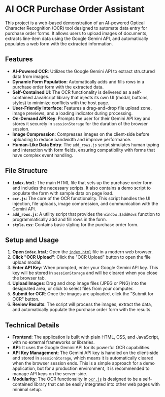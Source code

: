 # AI OCR Purchase Order Assistant

This project is a web-based demonstration of an AI-powered Optical Character Recognition (OCR) tool designed to automate data entry for purchase order forms. It allows users to upload images of documents, extracts line-item data using the Google Gemini API, and automatically populates a web form with the extracted information.

## Features

- **AI-Powered OCR**: Utilizes the Google Gemini API to extract structured data from images.
- **Dynamic Form Population**: Automatically adds and fills rows in a purchase order form with the extracted data.
- **Self-Contained UI**: The OCR functionality is delivered as a self-contained JavaScript library that injects its own UI (modal, buttons, styles) to minimize conflicts with the host page.
- **User-Friendly Interface**: Features a drag-and-drop file upload zone, image previews, and a loading indicator during processing.
- **On-Demand API Key**: Prompts the user for their Gemini API key and stores it securely in `sessionStorage` for the duration of the browser session.
- **Image Compression**: Compresses images on the client-side before uploading to reduce bandwidth and improve performance.
- **Human-Like Data Entry**: The `add_rows.js` script simulates human typing and interaction with form fields, ensuring compatibility with forms that have complex event handling.

## File Structure

- **`index.html`**: The main HTML file that sets up the purchase order form and includes the necessary scripts. It also contains a demo script to populate the form with sample data on page load.
- **`ocr.js`**: The core of the OCR functionality. This script handles the UI injection, file uploads, image compression, and communication with the Gemini API.
- **`add_rows.js`**: A utility script that provides the `window.$addRows` function to programmatically add and fill rows in the form.
- **`style.css`**: Contains basic styling for the purchase order form.

## Setup and Usage

1.  **Open `index.html`**: Open the [`index.html`](index.html) file in a modern web browser.
2.  **Click "OCR Upload"**: Click the "OCR Upload" button to open the file upload modal.
3.  **Enter API Key**: When prompted, enter your Google Gemini API key. This key will be stored in `sessionStorage` and will be cleared when you close the browser tab.
4.  **Upload Images**: Drag and drop image files (JPEG or PNG) into the designated area, or click to select files from your computer.
5.  **Submit for OCR**: Once the images are uploaded, click the "Submit for OCR" button.
6.  **Review Results**: The script will process the images, extract the data, and automatically populate the purchase order form with the results.

## Technical Details

- **Frontend**: The application is built with plain HTML, CSS, and JavaScript, with no external frameworks or libraries.
- **API**: It uses the Google Gemini API for its powerful OCR capabilities.
- **API Key Management**: The Gemini API key is handled on the client-side and stored in `sessionStorage`, which means it is automatically cleared when the browser session ends. This is a simple approach for a demo application, but for a production environment, it is recommended to manage API keys on the server-side.
- **Modularity**: The OCR functionality in [`ocr.js`](ocr.js) is designed to be a self-contained library that can be easily integrated into other web pages with minimal setup.
